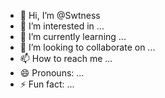 - 👋 Hi, I’m @Swtness
- 👀 I’m interested in ...
- 🌱 I’m currently learning ...
- 💞️ I’m looking to collaborate on ...
- 📫 How to reach me ...
- 😄 Pronouns: ...
- ⚡ Fun fact: ...

<!---
Swtness/Swtness is a ✨ special ✨ repository because its `README.md` (this file) appears on your GitHub profile.
You can click the Preview link to take a look at your changes.
--->
